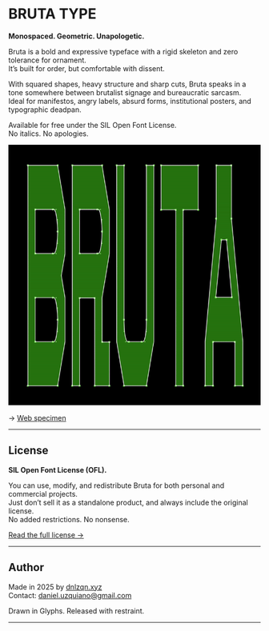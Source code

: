 # BRUTA TYPE

**Monospaced. Geometric. Unapologetic.**

Bruta is a bold and expressive typeface with a rigid skeleton and zero tolerance for ornament.  
It’s built for order, but comfortable with dissent.

With squared shapes, heavy structure and sharp cuts, Bruta speaks in a tone somewhere between brutalist signage and bureaucratic sarcasm.  
Ideal for manifestos, angry labels, absurd forms, institutional posters, and typographic deadpan.

Available for free under the SIL Open Font License.  
No italics. No apologies.

![Bruta Type preview](./BRUTA-TYPE.gif)

→ [Web specimen](https://dnlzqn.xyz/bruta)

---

## License

**SIL Open Font License (OFL).**

You can use, modify, and redistribute Bruta for both personal and commercial projects.  
Just don’t sell it as a standalone product, and always include the original license.  
No added restrictions. No nonsense.

[Read the full license →](https://scripts.sil.org/OFL)

---

## Author

Made in 2025 by [dnlzqn.xyz](https://www.dnlzqn.xyz/)  
Contact: [daniel.uzquiano@gmail.com](mailto:daniel.uzquiano@gmail.com)

Drawn in Glyphs. Released with restraint.

---
